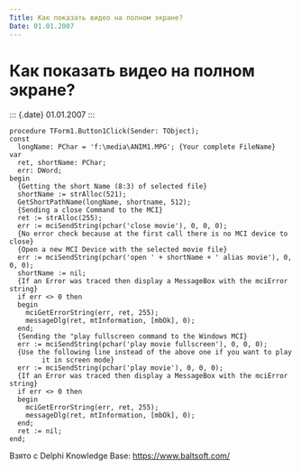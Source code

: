 ```yaml
---
Title: Как показать видео на полном экране?
Date: 01.01.2007
---
```



Как показать видео на полном экране?
====================================

::: {.date}
01.01.2007
:::

    procedure TForm1.Button1Click(Sender: TObject);
    const
      longName: PChar = 'f:\media\ANIM1.MPG'; {Your complete FileName}
    var
      ret, shortName: PChar;
      err: DWord;
    begin
      {Getting the short Name (8:3) of selected file}
      shortName := strAlloc(521);
      GetShortPathName(longName, shortname, 512);
      {Sending a close Command to the MCI}
      ret := strAlloc(255);
      err := mciSendString(pchar('close movie'), 0, 0, 0);
      {No error check because at the first call there is no MCI device to close}
      {Open a new MCI Device with the selected movie file}
      err := mciSendString(pchar('open ' + shortName + ' alias movie'), 0, 0, 0);
      shortName := nil;
      {If an Error was traced then display a MessageBox with the mciError string}
      if err <> 0 then
      begin
        mciGetErrorString(err, ret, 255);
        messageDlg(ret, mtInformation, [mbOk], 0);
      end;
      {Sending the "play fullscreen command to the Windows MCI}
      err := mciSendString(pchar('play movie fullscreen'), 0, 0, 0);
      {Use the following line instead of the above one if you want to play 
            it in screen mode}
      err := mciSendString(pchar('play movie'), 0, 0, 0);
      {If an Error was traced then display a MessageBox with the mciError string}
      if err <> 0 then
      begin
        mciGetErrorString(err, ret, 255);
        messageDlg(ret, mtInformation, [mbOk], 0);
      end;
      ret := nil;
    end;

Взято с Delphi Knowledge Base: <https://www.baltsoft.com/>
